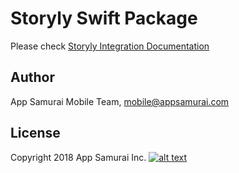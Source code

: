 # Storyly Swift Package

Please check [Storyly Integration Documentation](https://integration.storyly.io/)

## Author
App Samurai Mobile Team, mobile@appsamurai.com
## License
Copyright 2018 App Samurai Inc.
[![alt text](https://github.com/Netvent/storyly-mobile/blob/master/storyly.png?raw=true "Storyly")](https://dashboard.storyly.io)
